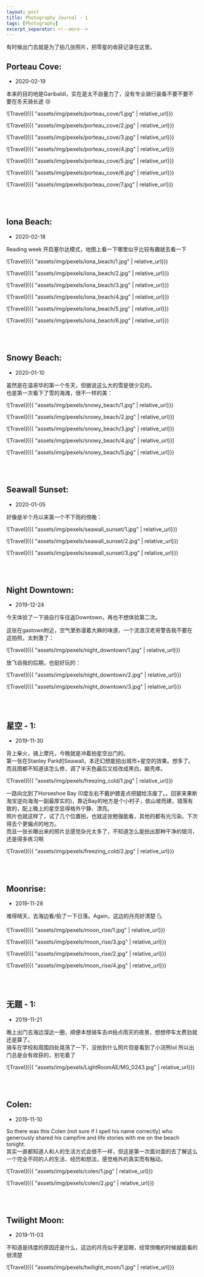 ```yaml
---
layout: post
title: Photography Journal - 1
tags: [Photography]
excerpt_separator: <!--more-->
---
```


有时候出门去就是为了拍几张照片，把零星的收获记录在这里。<br/>   
<!--more-->

## Porteau Cove:  
* 2020-02-19

本来的目的地是Garibaldi，实在是太不自量力了，没有专业骑行装备不要不要不要在冬天骑长途 😢  

![Travel]({{ "assets/img/pexels/porteau_cove/1.jpg" | relative_url}})
  
![Travel]({{ "assets/img/pexels/porteau_cove/2.jpg" | relative_url}})

![Travel]({{ "assets/img/pexels/porteau_cove/3.jpg" | relative_url}})

![Travel]({{ "assets/img/pexels/porteau_cove/4.jpg" | relative_url}})

![Travel]({{ "assets/img/pexels/porteau_cove/5.jpg" | relative_url}})

![Travel]({{ "assets/img/pexels/porteau_cove/6.jpg" | relative_url}})

![Travel]({{ "assets/img/pexels/porteau_cove/7.jpg" | relative_url}})

<br/> 
<br/> 



## Iona Beach:  
* 2020-02-18

Reading week 开启塞尔达模式，地图上看一下哪里似乎比较有趣就去看一下  

![Travel]({{ "assets/img/pexels/iona_beach/1.jpg" | relative_url}})
  
![Travel]({{ "assets/img/pexels/iona_beach/2.jpg" | relative_url}})

![Travel]({{ "assets/img/pexels/iona_beach/3.jpg" | relative_url}})

![Travel]({{ "assets/img/pexels/iona_beach/4.jpg" | relative_url}})

![Travel]({{ "assets/img/pexels/iona_beach/5.jpg" | relative_url}})

![Travel]({{ "assets/img/pexels/iona_beach/6.jpg" | relative_url}})

<br/> 
<br/> 



## Snowy Beach:  
* 2020-01-10

虽然是在温哥华的第一个冬天，但据说这么大的雪是很少见的。  
也是第一次看下了雪的海滩，很不一样的美：

![Travel]({{ "assets/img/pexels/snowy_beach/1.jpg" | relative_url}})
  
![Travel]({{ "assets/img/pexels/snowy_beach/2.jpg" | relative_url}})

![Travel]({{ "assets/img/pexels/snowy_beach/3.jpg" | relative_url}})

![Travel]({{ "assets/img/pexels/snowy_beach/4.jpg" | relative_url}})

![Travel]({{ "assets/img/pexels/snowy_beach/5.jpg" | relative_url}})

<br/> 
<br/> 



## Seawall Sunset:  
* 2020-01-05

好像是半个月以来第一个不下雨的傍晚：  

![Travel]({{ "assets/img/pexels/seawall_sunset/1.jpg" | relative_url}})
  
![Travel]({{ "assets/img/pexels/seawall_sunset/2.jpg" | relative_url}})

![Travel]({{ "assets/img/pexels/seawall_sunset/3.jpg" | relative_url}})

<br/> 
<br/> 



## Night Downtown:  
* 2019-12-24

今天体验了一下骑自行车往返Downtown，再也不想体验第二次。  

这张在gastown附近，空气里弥漫着大麻的味道，一个流浪汉老哥警告我不要在这拍照，太刺激了：  

![Travel]({{ "assets/img/pexels/night_downtown/1.jpg" | relative_url}})
  
放飞自我的后期，也挺好玩的：

![Travel]({{ "assets/img/pexels/night_downtown/2.jpg" | relative_url}})

![Travel]({{ "assets/img/pexels/night_downtown/3.jpg" | relative_url}})

<br/> 
<br/> 


## 星空 - 1:  
* 2019-11-30

背上柴火，骑上摩托，今晚就是冲着拍星空出门的。  
第一张在Stanley Park的Seawall，本还幻想能拍出城市+星空的效果。想多了。而且图都不知道该怎么修，调了半天色最后又给改成黑白。脑壳疼。  

![Travel]({{ "assets/img/pexels/freezing_cold/1.jpg" | relative_url}})

一路向北到了Horseshoe Bay (0度左右不戴护膝差点把腿给冻废了。。回家来果断淘宝逆向海淘一副最厚实的)，靠近Bay的地方是个小村子，依山坡而建，错落有致的，配上晚上的星空显得格外宁静、漂亮。  
照片也就这样了，试了几个位置拍，也就这张勉强能看，其他的都有光污染。下次得去个更偏点的地方。  
而且一张长曝出来的照片总感觉杂光太多了，不知道怎么能拍出那种干净的银河，还是得多练习啊  

![Travel]({{ "assets/img/pexels/freezing_cold/2.jpg" | relative_url}})

<br/> 
<br/> 



## Moonrise:  
* 2019-11-28

难得晴天，去海边看/拍了一下日落。Again，这边的月亮好清楚 🌜

![Travel]({{ "assets/img/pexels/moon_rise/1.jpg" | relative_url}})

![Travel]({{ "assets/img/pexels/moon_rise/3.jpg" | relative_url}})

![Travel]({{ "assets/img/pexels/moon_rise/2.jpg" | relative_url}})

![Travel]({{ "assets/img/pexels/moon_rise/4.jpg" | relative_url}})

<br/> 
<br/> 


## 无题 - 1:  
* 2019-11-21

晚上出门去海边溜达一圈，顺便本想骑车去dt拍点雨天的夜景，想想停车太费劲就还是算了。  
骑车在学校和周围四处晃荡了一下，没拍到什么照片但是看到了小浣熊lol  所以出门总是会有收获的，别宅着了  

![Travel]({{ "assets/img/pexels/LightRoomAE/MG_0243.jpg" | relative_url}})

<br/> 
<br/> 


## Colen:  
* 2019-11-10

So there was this Colen (not sure if I spell his name correctly) who generously shared his campfire and life stories with me on the beach tonight.  
其实一直都知道人和人的生活方式会很不一样，但这是第一次面对面的去了解这么一个完全不同的人的生活、经历和想法，感觉格外的真实而有触动。  

![Travel]({{ "assets/img/pexels/colen/1.jpg" | relative_url}})

![Travel]({{ "assets/img/pexels/colen/2.jpg" | relative_url}})

<br/> 
<br/> 


## Twilight Moon:  
* 2019-11-03

不知道是纬度的原因还是什么，这边的月亮似乎更显眼，经常傍晚的时候就能看的很清楚  

![Travel]({{ "assets/img/pexels/twilight_moon/1.jpg" | relative_url}})
<br/> 
